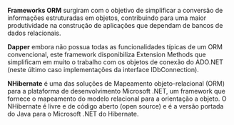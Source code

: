 **Frameworks ORM** surgiram com o objetivo de simplificar a conversão de informações estruturadas em objetos, contribuindo para uma maior produtividade na construção de aplicações que dependam de bancos de dados relacionais.

**Dapper** embora não possua todas as funcionalidades típicas de um ORM convencional, este framework disponibiliza Extension Methods que simplificam em muito o trabalho com os objetos de conexão do ADO.NET (neste último caso implementações da interface IDbConnection).

**NHibernate** é uma das soluções de Mapeamento objeto-relacional (ORM) para a plataforma de desenvolvimento Microsoft .NET, um framework que fornece o mapeamento do modelo relacional para a orientação a objeto.
O NHibernate é livre e de código aberto (open source) e é a versão portada do Java para o Microsoft .NET do Hibernate.

